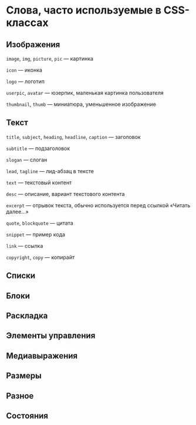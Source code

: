 <h1>Слова, часто используемые в CSS-классах</h1>
<h2>Изображения</h2>
<p><code>image</code>, <code>img</code>, <code>picture</code>, <code>pic</code>&nbsp;&mdash; картинка</p>
<p><code>icon</code>&nbsp;&mdash; иконка</p>
<p><code>logo</code>&nbsp;&mdash; логотип</p>
<p><code>userpic</code>, <code>avatar</code>&nbsp;&mdash; юзерпик, маленькая картинка пользователя</p>
<p><code>thumbnail</code>, <code>thumb</code>&nbsp;&mdash; миниатюра, уменьшенное изображение</p>
<h2>Текст</h2>
<p><code>title</code>, <code>subject</code>, <code>heading</code>, <code>headline</code>, <code>caption</code>&nbsp;&mdash; заголовок</p>
<p><code>subtitle</code>&nbsp;&mdash; подзаголовок</p>
<p><code>slogan</code>&nbsp;&mdash; слоган</p>
<p><code>lead</code>, <code>tagline</code>&nbsp;&mdash; лид-абзац в тексте</p>
<p><code>text</code>&nbsp;&mdash; текстовый контент</p>
<p><code>desc</code>&nbsp;&mdash; описание, вариант текстового контента</p>
<p><code>excerpt</code>&nbsp;&mdash; отрывок текста, обычно используется перед ссылкой &laquo;Читать далее...&raquo;</p>
<p><code>quote</code>, <code>blockquote</code>&nbsp;&mdash; цитата</p>
<p><code>snippet</code>&nbsp;&mdash; пример кода</p>
<p><code>link</code>&nbsp;&mdash; ссылка</p>
<p><code>copyright</code>, <code>copy</code>&nbsp;&mdash; копирайт</p>
<h2>Списки</h2>
<h2>Блоки</h2>
<h2>Раскладка</h2>
<h2>Элементы управления</h2>
<h2>Медиавыражения</h2>
<h2>Размеры</h2>
<h2>Разное</h2>
<h2>Состояния</h2>